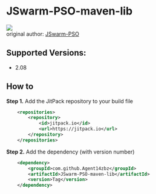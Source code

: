 # JSwarm-PSO-maven-lib
[![](https://jitpack.io/v/Agent14zbz/JSwarm-PSO-maven-lib.svg)](https://jitpack.io/#Agent14zbz/JSwarm-PSO-maven-lib)  
original author: [JSwarm-PSO](http://jswarm-pso.sourceforge.net/)  

## Supported Versions:  
- 2.08

## How to
**Step 1.** Add the JitPack repository to your build file
``` xml
	<repositories>
		<repository>
		    <id>jitpack.io</id>
		    <url>https://jitpack.io</url>
		</repository>
	</repositories>
```
**Step 2.** Add the dependency (with version number)
``` xml
	<dependency>
	    <groupId>com.github.Agent14zbz</groupId>
	    <artifactId>JSwarm-PSO-maven-lib</artifactId>
	    <version>Tag</version>
	</dependency>
```
